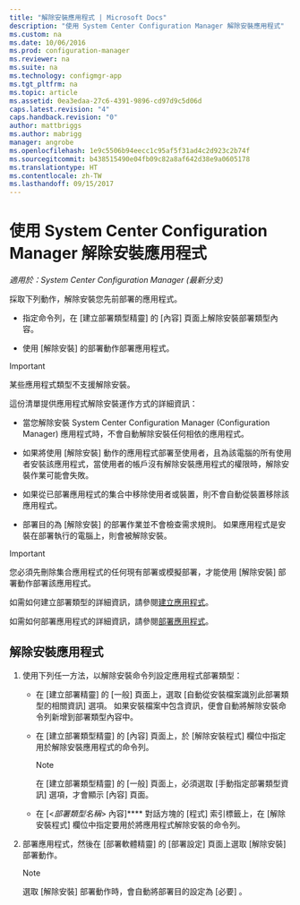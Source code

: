 ```yaml
---
title: "解除安裝應用程式 | Microsoft Docs"
description: "使用 System Center Configuration Manager 解除安裝應用程式"
ms.custom: na
ms.date: 10/06/2016
ms.prod: configuration-manager
ms.reviewer: na
ms.suite: na
ms.technology: configmgr-app
ms.tgt_pltfrm: na
ms.topic: article
ms.assetid: 0ea3edaa-27c6-4391-9896-cd97d9c5d06d
caps.latest.revision: "4"
caps.handback.revision: "0"
author: mattbriggs
ms.author: mabrigg
manager: angrobe
ms.openlocfilehash: 1e9c5506b94eecc1c95af5f31ad4c2d923c2b74f
ms.sourcegitcommit: b438515490e04fb09c82a8af642d38e9a0605178
ms.translationtype: HT
ms.contentlocale: zh-TW
ms.lasthandoff: 09/15/2017
---
```

# <a name="uninstall-applications-with-system-center-configuration-manager"></a>使用 System Center Configuration Manager 解除安裝應用程式

*適用於：System Center Configuration Manager (最新分支)*


採取下列動作，解除安裝您先前部署的應用程式。

-   指定命令列，在 [建立部署類型精靈] 的 [內容] 頁面上解除安裝部署類型內容。  

-   使用 [解除安裝] 的部署動作部署應用程式。  

> [!IMPORTANT]  
> 某些應用程式類型不支援解除安裝。  

 這份清單提供應用程式解除安裝運作方式的詳細資訊：  

-   當您解除安裝 System Center Configuration Manager (Configuration Manager) 應用程式時，不會自動解除安裝任何相依的應用程式。  

-   如果將使用 [解除安裝] 動作的應用程式部署至使用者，且為該電腦的所有使用者安裝該應用程式，當使用者的帳戶沒有解除安裝應用程式的權限時，解除安裝作業可能會失敗。  

-   如果從已部署應用程式的集合中移除使用者或裝置，則不會自動從裝置移除該應用程式。  

-   部署目的為 [解除安裝]  的部署作業並不會檢查需求規則。 如果應用程式是安裝在部署執行的電腦上，則會被解除安裝。  

> [!IMPORTANT]  
> 您必須先刪除集合應用程式的任何現有部署或模擬部署，才能使用 [解除安裝] 部署動作部署該應用程式。  

 如需如何建立部署類型的詳細資訊，請參閱[建立應用程式](../../apps/deploy-use/create-applications.md)。  

 如需如何部署應用程式的詳細資訊，請參閱[部署應用程式](../../apps/deploy-use/deploy-applications.md)。  

## <a name="uninstall-an-application"></a>解除安裝應用程式  

1.  使用下列任一方法，以解除安裝命令列設定應用程式部署類型：  

    -   在 [建立部署精靈] 的 [一般] 頁面上，選取 [自動從安裝檔案識別此部署類型的相關資訊] 選項。 如果安裝檔案中包含資訊，便會自動將解除安裝命令列新增到部署類型內容中。  

    -   在 [建立部署類型精靈] 的 [內容] 頁面上，於 [解除安裝程式] 欄位中指定用於解除安裝應用程式的命令列。  

        > [!NOTE]  
        >  在 [建立部署類型精靈] 的 [一般] 頁面上，必須選取 [手動指定部署類型資訊] 選項，才會顯示 [內容] 頁面。  

    -   在 [<*部署類型名稱*> 內容]**** 對話方塊的 [程式] 索引標籤上，在 [解除安裝程式] 欄位中指定要用於將應用程式解除安裝的命令列。  

2.  部署應用程式，然後在 [部署軟體精靈] 的 [部署設定] 頁面上選取 [解除安裝] 部署動作。  

    > [!NOTE]  
    >  選取 [解除安裝] 部署動作時，會自動將部署目的設定為 [必要] 。  
